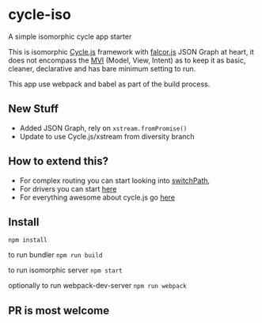 # cycle-iso
A simple isomorphic cycle app starter

This is isomorphic [Cycle.js](http://cycle.js.org/) framework with [falcor.js](https://github.com/Netflix/falcor) JSON Graph at heart, it does not encompass the [MVI](http://cycle.js.org/model-view-intent.html) (Model, View, Intent) as to keep it as basic, cleaner, declarative and has bare minimum setting to run.

This app use webpack and babel as part of the build process.

## New Stuff

- Added JSON Graph, rely on ```xstream.fromPromise()```
- Update to use Cycle.js/xstream from diversity branch

## How to extend this?

- For complex routing you can start looking into [switchPath](https://github.com/staltz/switch-path), 
- For drivers you can start [here](http://cycle.js.org/drivers.html)
- For everything awesome about cycle.js go [here](https://github.com/vic/awesome-cyclejs)

## Install

```npm install```

to run bundler
```npm run build```

to run isomorphic server
```npm start```

optionally to run webpack-dev-server
```npm run webpack```

## PR is most welcome
